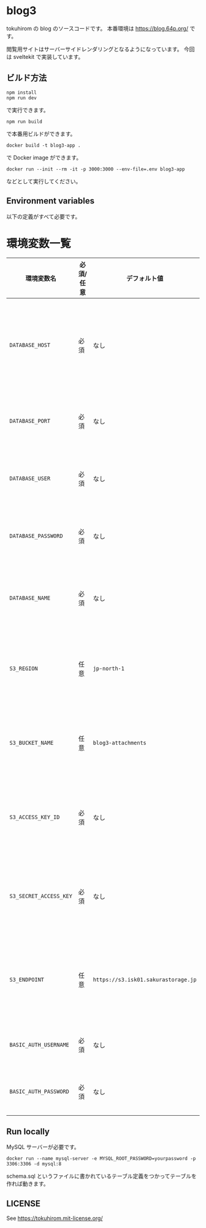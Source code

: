 # blog3

tokuhirom の blog のソースコードです。
本番環境は https://blog.64p.org/ です。

閲覧用サイトはサーバーサイドレンダリングとなるようになっています。
今回は sveltekit で実装しています。

## ビルド方法

    npm install
    npm run dev

で実行できます。

    npm run build

で本番用ビルドができます。

    docker build -t blog3-app .

で Docker image ができます。

    docker run --init --rm -it -p 3000:3000 --env-file=.env blog3-app

などとして実行してください。

## Environment variables

以下の定義がすべて必要です。

# 環境変数一覧

| 環境変数名             | 必須/任意 | デフォルト値                        | 説明                                   |
| ---------------------- | --------- | ----------------------------------- | -------------------------------------- |
| `DATABASE_HOST`        | 必須      | なし                                | データベースのホスト名またはIPアドレス |
| `DATABASE_PORT`        | 必須      | なし                                | データベースのポート番号               |
| `DATABASE_USER`        | 必須      | なし                                | データベースのユーザー名               |
| `DATABASE_PASSWORD`    | 必須      | なし                                | データベースのパスワード               |
| `DATABASE_NAME`        | 必須      | なし                                | 使用するデータベースの名前             |
| `S3_REGION`            | 任意      | `jp-north-1`                        | S3 互換ストレージのリージョン          |
| `S3_BUCKET_NAME`       | 任意      | `blog3-attachments`                 | S3 互換ストレージのバケット名          |
| `S3_ACCESS_KEY_ID`     | 必須      | なし                                | S3 互換ストレージのアクセスキー        |
| `S3_SECRET_ACCESS_KEY` | 必須      | なし                                | S3 互換ストレージのシークレットキー    |
| `S3_ENDPOINT`          | 任意      | `https://s3.isk01.sakurastorage.jp` | S3 互換ストレージのエンドポイント      |
| `BASIC_AUTH_USERNAME`  | 必須      | なし                                | Basic 認証のユーザー名                 |
| `BASIC_AUTH_PASSWORD`  | 必須      | なし                                | Basic 認証のパスワード                 |

## Run locally

MySQL サーバーが必要です。

    docker run --name mysql-server -e MYSQL_ROOT_PASSWORD=yourpassword -p 3306:3306 -d mysql:8

schema.sql というファイルに書かれているテーブル定義をつかってテーブルを作れば動きます。

## LICENSE

See <https://tokuhirom.mit-license.org/>
